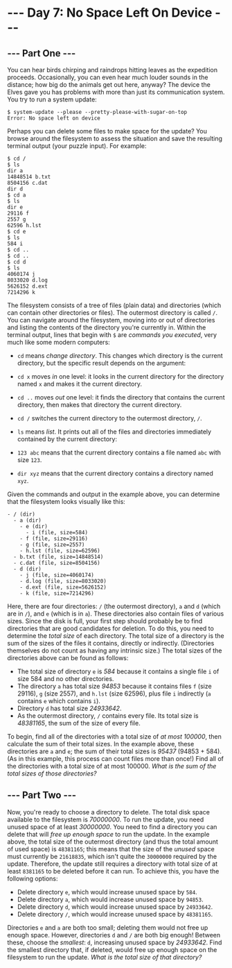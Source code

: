 # --- Day 7: No Space Left On Device ---

## --- Part One ---
You can hear birds chirping and raindrops hitting leaves as the expedition proceeds. Occasionally, you can even hear much louder sounds in the distance; how big do the animals get out here, anyway?
The device the Elves gave you has problems with more than just its communication system. You try to run a system update:

    $ system-update --please --pretty-please-with-sugar-on-top
    Error: No space left on device

Perhaps you can delete some files to make space for the update?
You browse around the filesystem to assess the situation and save the resulting terminal output (your puzzle input). For example:

    $ cd /
    $ ls
    dir a
    14848514 b.txt
    8504156 c.dat
    dir d
    $ cd a
    $ ls
    dir e
    29116 f
    2557 g
    62596 h.lst
    $ cd e
    $ ls
    584 i
    $ cd ..
    $ cd ..
    $ cd d
    $ ls
    4060174 j
    8033020 d.log
    5626152 d.ext
    7214296 k

The filesystem consists of a tree of files (plain data) and directories (which can contain other directories or files). The outermost directory is called `/`. You can navigate around the filesystem, moving into or out of directories and listing the contents of the directory you're currently in.
Within the terminal output, lines that begin with `$` are *commands you executed*, very much like some modern computers:

 - `cd` means *change directory*. This changes which directory is the current directory, but the specific result depends on the argument:
 - `cd x` moves *in* one level: it looks in the current directory for the directory named `x` and makes it the current directory.
 - `cd ..` moves *out* one level: it finds the directory that contains the current directory, then makes that directory the current directory.
 - `cd /` switches the current directory to the outermost directory, `/`.



 - `ls` means *list*. It prints out all of the files and directories immediately contained by the current directory:
 - `123 abc` means that the current directory contains a file named `abc` with size `123`.
 - `dir xyz` means that the current directory contains a directory named `xyz`.




Given the commands and output in the example above, you can determine that the filesystem looks visually like this:

    - / (dir)
      - a (dir)
        - e (dir)
          - i (file, size=584)
        - f (file, size=29116)
        - g (file, size=2557)
        - h.lst (file, size=62596)
      - b.txt (file, size=14848514)
      - c.dat (file, size=8504156)
      - d (dir)
        - j (file, size=4060174)
        - d.log (file, size=8033020)
        - d.ext (file, size=5626152)
        - k (file, size=7214296)

Here, there are four directories: `/` (the outermost directory), `a` and `d` (which are in `/`), and `e` (which is in `a`). These directories also contain files of various sizes.
Since the disk is full, your first step should probably be to find directories that are good candidates for deletion. To do this, you need to determine the *total size* of each directory. The total size of a directory is the sum of the sizes of the files it contains, directly or indirectly. (Directories themselves do not count as having any intrinsic size.)
The total sizes of the directories above can be found as follows:

 - The total size of directory `e` is *584* because it contains a single file `i` of size 584 and no other directories.
 - The directory `a` has total size *94853* because it contains files `f` (size 29116), `g` (size 2557), and `h.lst` (size 62596), plus file `i` indirectly (`a` contains `e` which contains `i`).
 - Directory `d` has total size *24933642*.
 - As the outermost directory, `/` contains every file. Its total size is *48381165*, the sum of the size of every file.

To begin, find all of the directories with a total size of *at most 100000*, then calculate the sum of their total sizes. In the example above, these directories are `a` and `e`; the sum of their total sizes is *95437* (94853 + 584). (As in this example, this process can count files more than once!)
Find all of the directories with a total size of at most 100000. *What is the sum of the total sizes of those directories?*


## --- Part Two ---
Now, you're ready to choose a directory to delete.
The total disk space available to the filesystem is *70000000*. To run the update, you need unused space of at least *30000000*. You need to find a directory you can delete that will *free up enough space* to run the update.
In the example above, the total size of the outermost directory (and thus the total amount of used space) is `48381165`; this means that the size of the *unused* space must currently be `21618835`, which isn't quite the `30000000` required by the update. Therefore, the update still requires a directory with total size of at least `8381165` to be deleted before it can run.
To achieve this, you have the following options:

 - Delete directory `e`, which would increase unused space by `584`.
 - Delete directory `a`, which would increase unused space by `94853`.
 - Delete directory `d`, which would increase unused space by `24933642`.
 - Delete directory `/`, which would increase unused space by `48381165`.

Directories `e` and `a` are both too small; deleting them would not free up enough space. However, directories `d` and `/` are both big enough! Between these, choose the *smallest*: `d`, increasing unused space by *24933642*.
Find the smallest directory that, if deleted, would free up enough space on the filesystem to run the update. *What is the total size of that directory?*
